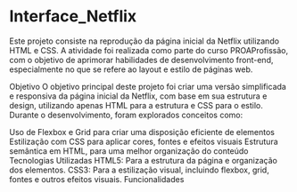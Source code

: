 # Interface_Netflix
 Este projeto consiste na reprodução da página inicial da Netflix utilizando HTML e CSS. A atividade foi realizada como parte do curso PROAProfissão, com o objetivo de aprimorar habilidades de desenvolvimento front-end, especialmente no que se refere ao layout e estilo de páginas web.

Objetivo
O objetivo principal deste projeto foi criar uma versão simplificada e responsiva da página inicial da Netflix, com base em sua estrutura e design, utilizando apenas HTML para a estrutura e CSS para o estilo. Durante o desenvolvimento, foram explorados conceitos como:

Uso de Flexbox e Grid para criar uma disposição eficiente de elementos
Estilização com CSS para aplicar cores, fontes e efeitos visuais
Estrutura semântica em HTML, para uma melhor organização do conteúdo
Tecnologias Utilizadas
HTML5: Para a estrutura da página e organização dos elementos.
CSS3: Para a estilização visual, incluindo flexbox, grid, fontes e outros efeitos visuais.
Funcionalidades
